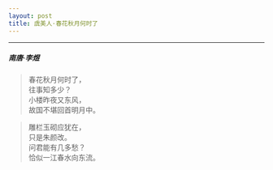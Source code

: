 ```yaml
---
layout: post
title: 虞美人·春花秋月何时了
---
```

-----
#####  南唐·李煜

> 春花秋月何时了，  
> 往事知多少？  
> 小楼昨夜又东风，  
> 故国不堪回首明月中。    

> 雕栏玉砌应犹在，  
> 只是朱颜改。  
> 问君能有几多愁？  
> 恰似一江春水向东流。

